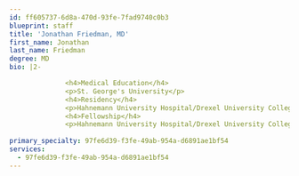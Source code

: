 ```yaml
---
id: ff605737-6d8a-470d-93fe-7fad9740c0b3
blueprint: staff
title: 'Jonathan Friedman, MD'
first_name: Jonathan
last_name: Friedman
degree: MD
bio: |2-

              <h4>Medical Education</h4>
              <p>St. George's University</p>
              <h4>Residency</h4>
              <p>Hahnemann University Hospital/Drexel University College of Medicine</p>
              <h4>Fellowship</h4>
              <p>Hahnemann University Hospital/Drexel University College of Medicine</p>
          
primary_specialty: 97fe6d39-f3fe-49ab-954a-d6891ae1bf54
services:
  - 97fe6d39-f3fe-49ab-954a-d6891ae1bf54
---
```

